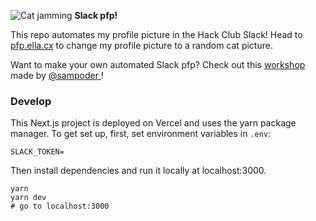 ![Cat jamming](https://emoji.slack-edge.com/T0266FRGM/catjam/e6bc1ad5b6bcf4fc.gif) **Slack pfp!**

This repo automates my profile picture in the Hack Club Slack! Head to [pfp.ella.cx](https://pfp.ella.cx) to change my profile picture to a random cat picture.

Want to make your own automated Slack pfp?
          Check out this
          <a
            href="https://workshops.hackclub.com/slack_pfp/"
            className="text-blue-200 underline hover:text-gray-300"
          >
            workshop
          </a>
          made by
          <a
            href="https://sampoder.com"
            className="bg-blue-500 bg-opacity-50 rounded-lg"
          >
            @sampoder
          </a>
          !

### Develop

This Next.js project is deployed on Vercel and uses the yarn package manager. To get set up, first, set environment variables in `.env`:

```
SLACK_TOKEN=
```

Then install dependencies and run it locally at localhost:3000.

```
yarn
yarn dev
# go to localhost:3000
```
